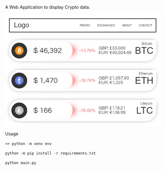 A Web Application to display Crypto data.

![Screenshot](/screenshots/screenshot1.png)

Usage

```>> python -m venv env```

```python -m pip install -r requirements.txt```

```python main.py```
